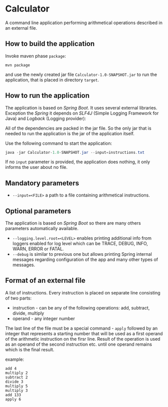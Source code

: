 # Calculator

A command line application performing arithmetical operations described in an external file.

## How to build the application

Invoke maven phase `package`: 

```maven
mvn package
```

and use the newly created jar file `Calculator-1.0-SNAPSHOT.jar` to run the application, that is placed in 
directory `target`.

## How to run the application

The application is based on *Spring* *Boot*. It uses several external libraries. Exception the *Spring*
 it depends on *SLF4J* (Simple Logging Framework for Java) and *Logback* (Logging provider): 
 
All of the dependencies are packed in the jar file. So the only jar that is needed to run the application 
is the jar of the application itself.

Use the following command to start the application:

```java
java -jar Calculator-1.0-SNAPSHOT.jar --input=instructions.txt
```

If no `input` parameter is provided, the application does nothing, it only informs the user about no file.

## Mandatory parameters

   * `--input=<FILE>` a path to a file containing arithmetical instructions.
    
## Optional parameters
    
The application is based on *Spring* *Boot* so there are many others parameters automatically available.
    
   * `--logging.level.root=<LEVEL>` enables printing additional info from loggers enabled for log level <LEVEL> which can be TRACE, DEBUG, INFO, WARN, ERROR or FATAL.
   * `--debug` is similar to previous one but allows printing Spring internal messages regarding configuration of the app and many other types of messages. 

## Format of an external file

A list of instructions. Every instruction is placed on separate line consisting of two 
parts:

   * instruction - can be any of the following operations: add, subtract, divide, multiply
   * operand - any integer number
    
The last line of the file must be a special command - `apply` followed by an integer that
represents a starting number that will be used as a first operand of the arithmetic instruction
on the firsr line. Result of the operation is used as an operand of the second instruction etc.
until one operand remains which is the final result.

example:

```
add 4
multiply 2
subtract 2
divide 3
multiply 5
multiply 3
add 133
apply 6
```